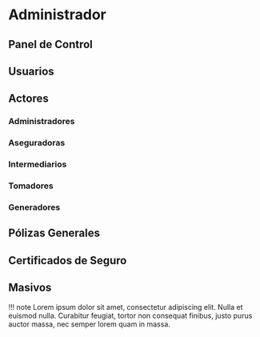# Administrador


## Panel de Control

## Usuarios

## Actores

### Administradores
### Aseguradoras
### Intermediarios
### Tomadores
### Generadores

## Pólizas Generales

## Certificados de Seguro

## Masivos

!!! note
    Lorem ipsum dolor sit amet, consectetur adipiscing elit. Nulla et euismod
    nulla. Curabitur feugiat, tortor non consequat finibus, justo purus auctor
    massa, nec semper lorem quam in massa.
